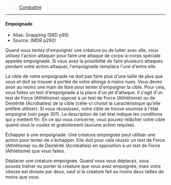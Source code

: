 ﻿> [Combattre](hd_combat.md)

---

#### Empoignade

- Alias: Grappling (SRD p95)
- Source: (MDR p292)

Quand vous tentez d'empoigner une créature ou de lutter avec elle, vous utilisez l'action attaquer pour faire une attaque de corps-à-corps spéciale appelée empoignade. Si vous avez la possibilité de faire plusieurs attaques pendant votre action attaquer, l'empoignade remplace l'une d'entre elle.

La cible de votre empoignade ne doit pas faire plus d'une taille de plus que vous et doit se trouver à portée de votre allonge à mains nues. Vous devez avoir au moins une main de libre pour tenter d'empoigner la cible. Pour cela, vous faites un test d'empoignade à la place d'un jet d'attaque. Il s'agit d'un test de Force (Athlétisme) opposé à un test de Force (Athlétisme) ou de Dextérité (Acrobaties) de la cible (celle-ci choisit la caractéristique qu'elle préfère utiliser). Si vous réussissez, votre cible se trouve soumise à l'état empoigné (voir page 301). La description de cet état indique les conditions qui y mettent fin. En ce qui vous concerne, vous pouvez relâcher votre cible quand vous le voulez et gratuitement (aucune action requise).

Échapper à une empoignade. Une créature empoignée peut utiliser une action pour tenter de s'échapper. Elle doit pour cela réussir un test de Force (Athlétisme) ou de Dextérité (Acrobaties) en opposition à un test de Force (Athlétisme) que vous faites.

Déplacer une créature empoignée. Quand vous vous déplacez, vous pouvez traîner ou porter la créature que vous avez empoignée, mais votre vitesse est divisée par deux, sauf si la créature fait au moins deux tailles de moins que vous.

